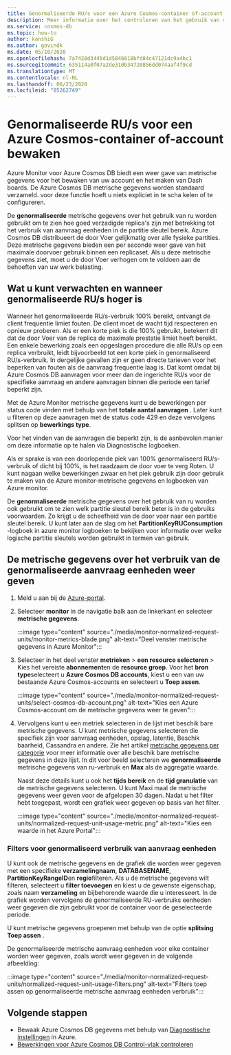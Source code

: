```yaml
---
title: Genormaliseerde RU/s voor een Azure Cosmos-container of-account bewaken
description: Meer informatie over het controleren van het gebruik van de genormaliseerde aanvraag eenheid van een bewerking in Azure Cosmos DB. Eigen aren van een Azure Cosmos DB-account kunnen begrijpen welke bewerkingen meer aanvraag eenheden gebruiken.
ms.service: cosmos-db
ms.topic: how-to
author: kanshiG
ms.author: govindk
ms.date: 05/10/2020
ms.openlocfilehash: 7a7428d3445d1d5846618bfd84c47121dc9a4bc1
ms.sourcegitcommit: 635114a0f07a2de310b34720856dd074aaf4f9cd
ms.translationtype: MT
ms.contentlocale: nl-NL
ms.lasthandoff: 06/23/2020
ms.locfileid: "85262749"
---
```

# <a name="how-to-monitor-normalized-rus-for-an-azure-cosmos-container-or-an-account"></a>Genormaliseerde RU/s voor een Azure Cosmos-container of-account bewaken

Azure Monitor voor Azure Cosmos DB biedt een weer gave van metrische gegevens voor het bewaken van uw account en het maken van Dash boards. De Azure Cosmos DB metrische gegevens worden standaard verzameld. voor deze functie hoeft u niets expliciet in te scha kelen of te configureren.

De **genormaliseerde** metrische gegevens over het gebruik van ru worden gebruikt om te zien hoe goed verzadigde replica's zijn met betrekking tot het verbruik van aanvraag eenheden in de partitie sleutel bereik. Azure Cosmos DB distribueert de door Voer gelijkmatig over alle fysieke partities. Deze metrische gegevens bieden een per seconde weer gave van het maximale doorvoer gebruik binnen een replicaset. Als u deze metrische gegevens ziet, moet u de door Voer verhogen om te voldoen aan de behoeften van uw werk belasting.

## <a name="what-to-expect-and-do-when-normalized-rus-is-higher"></a>Wat u kunt verwachten en wanneer genormaliseerde RU/s hoger is

Wanneer het genormaliseerde RU/s-verbruik 100% bereikt, ontvangt de client frequentie limiet fouten. De client moet de wacht tijd respecteren en opnieuw proberen. Als er een korte piek is die 100% gebruikt, betekent dit dat de door Voer van de replica de maximale prestatie limiet heeft bereikt. Een enkele bewerking zoals een opgeslagen procedure die alle RU/s op een replica verbruikt, leidt bijvoorbeeld tot een korte piek in genormaliseerd RU/s-verbruik. In dergelijke gevallen zijn er geen directe tarieven voor het beperken van fouten als de aanvraag frequentie laag is. Dat komt omdat bij Azure Cosmos DB aanvragen voor meer dan de ingerichte RU/s voor de specifieke aanvraag en andere aanvragen binnen die periode een tarief beperkt zijn.

Met de Azure Monitor metrische gegevens kunt u de bewerkingen per status code vinden met behulp van het **totale aantal aanvragen** . Later kunt u filteren op deze aanvragen met de status code 429 en deze vervolgens splitsen op **bewerkings type**.

Voor het vinden van de aanvragen die beperkt zijn, is de aanbevolen manier om deze informatie op te halen via Diagnostische logboeken.

Als er sprake is van een doorlopende piek van 100% genormaliseerd RU/s-verbruik of dicht bij 100%, is het raadzaam de door voer te verg Roten. U kunt nagaan welke bewerkingen zwaar en het piek gebruik zijn door gebruik te maken van de Azure monitor-metrische gegevens en logboeken van Azure monitor.

De **genormaliseerde** metrische gegevens over het gebruik van ru worden ook gebruikt om te zien welk partitie sleutel bereik beter is in de gebruiks voorwaarden. Zo krijgt u de scheefheid van de door voer naar een partitie sleutel bereik. U kunt later aan de slag om het **PartitionKeyRUConsumption** -logboek in azure monitor logboeken te bekijken voor informatie over welke logische partitie sleutels worden gebruikt in termen van gebruik.

## <a name="view-the-normalized-request-unit-consumption-metric"></a>De metrische gegevens over het verbruik van de genormaliseerde aanvraag eenheden weer geven

1. Meld u aan bij de [Azure-portal](https://portal.azure.com/).

2. Selecteer **monitor** in de navigatie balk aan de linkerkant en selecteer **metrische gegevens**.

   :::image type="content" source="./media/monitor-normalized-request-units/monitor-metrics-blade.png" alt-text="Deel venster metrische gegevens in Azure Monitor":::

3. Selecteer in het deel venster **metrieken** > **een resource selecteren** > Kies het vereiste **abonnement**en de **resource groep**. Voor het **bron type**selecteert u **Azure Cosmos DB accounts**, kiest u een van uw bestaande Azure Cosmos-accounts en selecteert u **Toep assen**.

   :::image type="content" source="./media/monitor-normalized-request-units/select-cosmos-db-account.png" alt-text="Kies een Azure Cosmos-account om de metrische gegevens weer te geven":::

4. Vervolgens kunt u een metriek selecteren in de lijst met beschik bare metrische gegevens. U kunt metrische gegevens selecteren die specifiek zijn voor aanvraag eenheden, opslag, latentie, Beschik baarheid, Cassandra en andere. Zie het artikel [metrische gegevens per categorie](monitor-cosmos-db-reference.md) voor meer informatie over alle beschik bare metrische gegevens in deze lijst. In dit voor beeld selecteren we **genormaliseerde** metrische gegevens van ru-verbruik en **Max** als de aggregatie waarde.

   Naast deze details kunt u ook het **tijds bereik** en de **tijd granulatie** van de metrische gegevens selecteren. U kunt Maxi maal de metrische gegevens weer geven voor de afgelopen 30 dagen.  Nadat u het filter hebt toegepast, wordt een grafiek weer gegeven op basis van het filter.

   :::image type="content" source="./media/monitor-normalized-request-units/normalized-request-unit-usage-metric.png" alt-text="Kies een waarde in het Azure Portal":::

### <a name="filters-for-normalized-request-unit-consumption"></a>Filters voor genormaliseerd verbruik van aanvraag eenheden

U kunt ook de metrische gegevens en de grafiek die worden weer gegeven met een specifieke **verzamelingnaam**, **DATABASENAME**, **PartitionKeyRangeID**en **regio**filteren. Als u de metrische gegevens wilt filteren, selecteert u **filter toevoegen** en kiest u de gewenste eigenschap, zoals naam **verzameling** en bijbehorende waarde die u interesseert. In de grafiek worden vervolgens de genormaliseerde RU-verbruiks eenheden weer gegeven die zijn gebruikt voor de container voor de geselecteerde periode.  

U kunt metrische gegevens groeperen met behulp van de optie **splitsing Toep assen** .  

De genormaliseerde metrische aanvraag eenheden voor elke container worden weer gegeven, zoals wordt weer gegeven in de volgende afbeelding:

:::image type="content" source="./media/monitor-normalized-request-units/normalized-request-unit-usage-filters.png" alt-text="Filters toep assen op genormaliseerde metrische aanvraag eenheden verbruik":::

## <a name="next-steps"></a>Volgende stappen

* Bewaak Azure Cosmos DB gegevens met behulp van [Diagnostische instellingen](cosmosdb-monitor-resource-logs.md) in Azure.
* [Bewerkingen voor Azure Cosmos DB Control-vlak controleren](audit-control-plane-logs.md)
